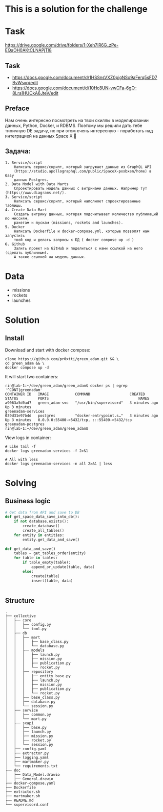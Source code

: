 # This is a solution for the challenge 

# Task

https://drive.google.com/drive/folders/1-Xeh7lR6G_zPe-EQaOH0AKtCLNAPjTl8

## Task
- https://docs.google.com/document/d/1HSSnsVXZ0pigNSo9aFerq5sFD7BvWsxp/edit
- https://docs.google.com/document/d/10Hc8UN-vwCFa-6gO-8Lra1HUCkA6JteV/edit

## Preface

Нам очень интересно посмотреть на твои скиллы в моделировании данных, Python, 
Docker, и RDBMS. Поэтому мы решили дать тебе типичную DE задачу, но при этом 
очень интересную - поработать над интеграцией на данных Space X 🚀

## Задача:

    1. Service/script
        Написать сервис/скрипт, который загружает данные из GraphQL API 
        (https://studio.apollographql.com/public/SpaceX-pxxbxen/home) в базу 
        данных Postgres.
    2. Data Model with Data Marts
        Спроектировать модель данных с витринами данных. Например тут (https://www.diagrams.net/).
    3. Service/script
        Написать сервис/скрипт, который наполняет спроектированные таблицы.
    4. Create Data Mart
        Создать витрину данных, которая подсчитывает количество публикаций по миссиям,  
        ракетам и пускам (missions, rockets and launches).
    5. Docker 
        Написать Dockerfile и docker-compose.yml, которые позволят нам запустить 
        твой код и делать запросы к БД ( docker compose up -d )
    6. Github
        Залить проект на GitHub и поделиться с нами ссылкой на него (сделать публичным). 
        А также ссылкой на модель данных.

# Data

- missions
- rockets
- launches

# Solution

## Install

Download and start with docker compose:

```shell
clone https://github.com/pr0xtti/green_adam.git && \
cd green_adam && \
docker compose up -d
```
It will start two containers:
```shell
rin@lab-1:~/dev/green_adam/green_adam$ docker ps | egrep '^CONT|greenadam'
CONTAINER ID   IMAGE            COMMAND                  CREATED         STATUS         PORTS                                         NAMES
a9063a5d0ad7   green_adam-svc   "/usr/bin/supervisord"   3 minutes ago   Up 3 minutes                                                 greenadam-services
039d31e97b4d   postgres         "docker-entrypoint.s…"   3 minutes ago   Up 3 minutes   0.0.0.0:55400->5432/tcp, :::55400->5432/tcp   greenadam-postgres
rin@lab-1:~/dev/green_adam/green_adam$ 
```

View logs in container:

```shell
# Like tail -f
docker logs greenadam-services -f 2>&1

# All with less
docker logs greenadam-services -n all 2>&1 | less
```

# Solving

## Business logic

```python
# Get data from API and save to DB
def get_space_data_save_into_db():
    if not database.exists():
        create_database()
        create_all_tables()
    for entity in entities:
    	entity.get_data_and_save()
        
def get_data_and_save()
	tables = get_tables_order(entity)
    for table in tables:
        if table_empty(table):
            append_or_update(table, data)                    
        else:
            create(table)
            insert(table, data)
    
```

## Structure

```
.
├── collective
│   ├── core
│   │   ├── config.py
│   │   └── tool.py
│   ├── db
│   │   ├── mart
│   │   │   ├── base_class.py
│   │   │   └── database.py
│   │   ├── models
│   │   │   ├── launch.py
│   │   │   ├── mission.py
│   │   │   ├── publication.py
│   │   │   └── rocket.py
│   │   ├── repository
│   │   │   ├── entity_base.py
│   │   │   ├── launch.py
│   │   │   ├── mission.py
│   │   │   ├── publication.py
│   │   │   └── rocket.py
│   │   ├── base_class.py
│   │   ├── database.py
│   │   └── session.py
│   ├── service
│   │   ├── common.py
│   │   └── mart.py
│   ├── sxapi
│   │   ├── base.py
│   │   ├── launch.py
│   │   ├── mission.py
│   │   ├── rocket.py
│   │   └── session.py
│   ├── config.yaml
│   ├── extractor.py
│   ├── logging.yaml
│   ├── martmaker.py
│   └── requirements.txt
├── doc
│   ├── Data_Model.drawio
│   ├── General.drawio
├── docker-compose.yaml
├── Dockerfile
├── extractor.sh
├── martmaker.sh
├── README.md
└── supervisord.conf

```
